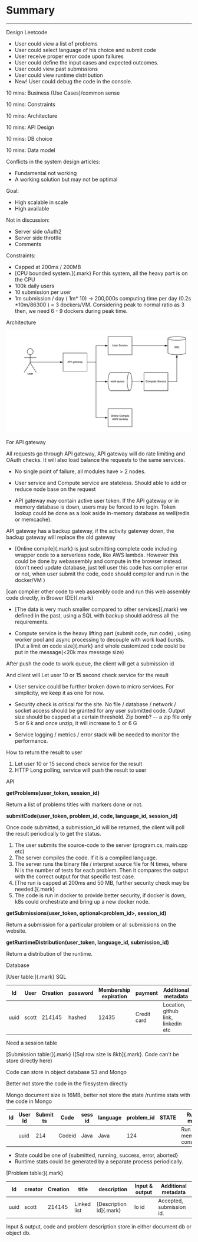 # Summary 



---

Design Leetcode

- User could view a list of problems
- User could select language of his choice and submit code
- User receive proper error code upon failures
- User could define the input cases and expected outcomes.
- User could view past submissions
- User could view runtime distribution
- New! User could debug the code in the console.



10 mins: Business (Use Cases)/common sense

10 mins: Constraints

10 mins: Architecture

10 mins: API Design

10 mins: DB choice

10 mins: Data model





Conflicts in the system design articles:

- Fundamental not working
- A working solution but may not be optimal



Goal:

- High scalable in scale
- High available



Not in discussion:

- Server side oAuth2
- Server side throttle
- Comments



Constraints:

- Capped at 200ms / 200MB
- [CPU bounded system.]{.mark} For this system, all the heavy part is on the CPU
- 100k daily users
- 10 submission per user
- 1m submission / day ( 1m* 10) -> 200,000s computing time per day (0.2s *10m/86300 ) = 3 dockers/VM. Considering peak to normal ratio as 3 then, we need 6 - 9 dockers during peak time.













Architecture

![User Service API gateway User work queue Online Compile AWS lambda SQL Compute Service ](../../media/Example-Leetcode-Summary-image1.png)

For API gateway



All requests go through API gateway, API gateway will do rate limiting and OAuth checks. It will also load balance the requests to the same services.







- No single point of failure, all modules have > 2 nodes.



- User service and Compute service are stateless. Should able to add or reduce node base on the request



- API gateway may contain active user token. If the API gateway or in memory database is down, users may be forced to re login. Token lookup could be done as a look aside in-memory database as well(redis or memcache).



API gateway has a backup gateway, if the activity gateway down, the backup gateway will replace the old gateway

- [Online compile]{.mark} is just submitting complete code including wrapper code to a serverless node, like AWS lambda. However this could be done by webassembly and compute in the browser instead. (don't need update database, just tell user this code has complier error or not, when user submit the code, code should compiler and run in the docker/VM )



[can complier other code to web assembly code and run this web assembly code directly, in Brower IDE]{.mark}

- [The data is very much smaller compared to other services]{.mark} we defined in the past, using a SQL with backup should address all the requirements.



- Compute service is the heavy lifting part (submit code, run code) , using worker pool and async processing to decouple with work load bursts. [Put a limit on code size]{.mark} and whole customized code could be put in the message(<20k max message size)



After push the code to work queue, the client will get a submission id

And client will Let user 10 or 15 second check service for the result



- User service could be further broken down to micro services. For simplicity, we keep it as one for now.



- Security check is critical for the site. No file / database / network / socket access should be granted for any user submitted code. Output size should be capped at a certain threshold. Zip bomb? -- a zip file only 5 or 6 k and once unzip, it will increase to 5 or 6 G



- Service logging / metrics / error stack will be needed to monitor the performance.



How to return the result to user

1.  Let user 10 or 15 second check service for the result
2.  HTTP Long polling, service will push the result to user





API

**getProblems(user_token, session_id)**

Return a list of problems titles with markers done or not.

**submitCode(user_token, problem_id, code, language_id, session_id)**

Once code submitted, a submission_id will be returned, the client will poll the result periodically to get the status.

1.  The user submits the source-code to the server (program.cs, main.cpp etc)
2.  The server compiles the code. If it is a compiled language.
3.  The server runs the binary file / interpret source file for N times, where N is the number of tests for each problem. Then it compares the output with the correct output for that specific test case.
4.  [The run is capped at 200ms and 50 MB, further security check may be needed.]{.mark}
5.  The code is run in docker to provide better security, if docker is down, k8s could orchestrate and bring up a new docker node.

**getSubmissions(user_token, optional<problem_id>, session_id)**

Return a submission for a particular problem or all submissions on the website.



**getRuntimeDistribution(user_token, language_id, submission_id)**

Return a distribution of the runtime.

Database

[User table:]{.mark} SQL

| Id | User | Creation | password | Membership expiration | payment | Additional metadata |
|-------|-------|-----------|------------|---------------|-----------|------------|
| uuid | scott | 214145 | hashed | 12435 | Credit card | Location, github link, linkedin etc |





Need a session table



[Submission table:]{.mark} ([Sql row size is 8kb]{.mark}. Code can't be store directly here)

Code can store in object database S3 and Mongo

Better not store the code in the filesystem directly



Mongo document size is 16MB, better not store the state /runtime stats with the code in Mongo

| Id | User Id | Submit ts | Code | sess id | language | problem_id | STATE | Runtime metrics |
|----|------|--------|--------|------|----------|-----------|--------|-------------|
|  | uuid | 214 | Codeid | Java | Java | 124 |  | Run time / memory consumption |

- State could be one of {submitted, running, success, error, aborted}
- Runtime stats could be generated by a separate process periodically.

[Problem table:]{.mark}



| Id | creator | Creation | title | description | Input & output | Additional metadata |
|-------|----------|-----------|---------|--------------|----------|--------------|
| uuid | scott | 214145 | Linked list | [Description id]{.mark} | Io id | Accepted, submission id. |



Input & output, code and problem description store in either document db or object db.

